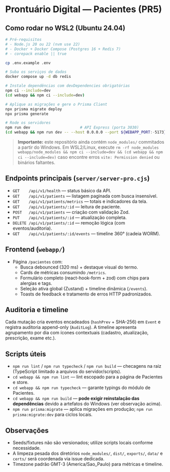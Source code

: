# Prontuário Digital — Pacientes (PR5)

## Como rodar no WSL2 (Ubuntu 24.04)

```bash
# Pré-requisitos
# - Node.js 20 ou 22 (nvm use 22)
# - Docker + Docker Compose (Postgres 16 + Redis 7)
# - corepack enable || true

cp .env.example .env

# Suba os serviços de dados
docker compose up -d db redis

# Instale dependências com devDependencies obrigatórias
npm ci --include=dev
(cd webapp && npm ci --include=dev)

# Aplique as migrações e gere o Prisma Client
npx prisma migrate deploy
npx prisma generate

# Rode os servidores
npm run dev                      # API Express (porta 3030)
(cd webapp && npm run dev -- --host 0.0.0.0 --port ${WEBAPP_PORT:-5173})
```

> **Importante:** este repositório ainda contém `node_modules/` commitados a partir do Windows.
> Em WSL2/Linux, execute `rm -rf node_modules webapp/node_modules && npm ci --include=dev && (cd webapp && npm ci --include=dev)`
> caso encontre erros `vite: Permission denied` ou binários faltantes.

## Endpoints principais (`server/server-pro.cjs`)

- `GET    /api/v1/health` — status básico da API.
- `GET    /api/v1/patients` — listagem paginada com busca insensível.
- `GET    /api/v1/patients/metrics` — totais e indicadores da tela.
- `GET    /api/v1/patients/:id` — leitura de paciente.
- `POST   /api/v1/patients` — criação com validação Zod.
- `PUT    /api/v1/patients/:id` — atualização completa.
- `DELETE /api/v1/patients/:id` — remoção lógica (com eventos/auditoria).
- `GET    /api/v1/patients/:id/events` — timeline 360° (cadeia WORM).

## Frontend (`webapp/`)

- Página `/pacientes` com:
  - Busca debounced (320 ms) + destaque visual do termo.
  - Cards de métricas consumindo `/metrics`.
  - Formulário completo (react-hook-form + zod) com chips para alergias e tags.
  - Seleção ativa global (Zustand) + timeline dinâmica (`/events`).
  - Toasts de feedback e tratamento de erros HTTP padronizados.

## Auditoria e timeline

Cada mutação cria eventos encadeados (`hashPrev` + SHA-256) em `Event` e registra auditoria append-only (`AuditLog`).
A timeline apresenta agrupamento por dia com ícones contextuais (cadastro, atualização, prescrição, exame etc.).

## Scripts úteis

- `npm run lint` / `npm run typecheck` / `npm run build` — checagens na raiz (TypeScript limitado a arquivos do servidor/scripts).
- `cd webapp && npm run lint` — lint escopado para a página de Pacientes e store.
- `cd webapp && npm run typecheck` — garante typings do módulo de Pacientes.
- `cd webapp && npm run build` — **pode exigir reinstalação das dependências** devido a artefatos do Windows (ver observação acima).
- `npm run prisma:migrate` — aplica migrações em produção; `npm run prisma:migrate:dev` para ciclos locais.

## Observações

- Seeds/fixtures não são versionados; utilize scripts locais conforme necessidade.
- A limpeza pesada dos diretórios `node_modules/`, `dist/`, `exports/`, `data/` e `certs/` será coordenada via issue dedicada.
- Timezone padrão GMT-3 (America/Sao_Paulo) para métricas e timeline.
